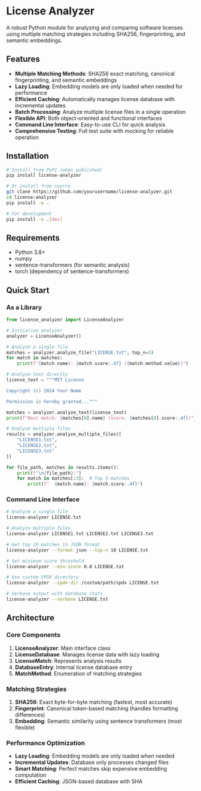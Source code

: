 # License Analyzer

A robust Python module for analyzing and comparing software licenses using multiple matching strategies including SHA256, fingerprinting, and semantic embeddings.

## Features

- **Multiple Matching Methods**: SHA256 exact matching, canonical fingerprinting, and semantic embeddings
- **Lazy Loading**: Embedding models are only loaded when needed for performance
- **Efficient Caching**: Automatically manages license database with incremental updates
- **Batch Processing**: Analyze multiple license files in a single operation
- **Flexible API**: Both object-oriented and functional interfaces
- **Command Line Interface**: Easy-to-use CLI for quick analysis
- **Comprehensive Testing**: Full test suite with mocking for reliable operation

## Installation

```bash
# Install from PyPI (when published)
pip install license-analyzer

# Or install from source
git clone https://github.com/yourusername/license-analyzer.git
cd license-analyzer
pip install -e .

# For development
pip install -e .[dev]
```

## Requirements

- Python 3.8+
- numpy
- sentence-transformers (for semantic analysis)
- torch (dependency of sentence-transformers)

## Quick Start

### As a Library

```python
from license_analyzer import LicenseAnalyzer

# Initialize analyzer
analyzer = LicenseAnalyzer()

# Analyze a single file
matches = analyzer.analyze_file("LICENSE.txt", top_n=5)
for match in matches:
    print(f"{match.name}: {match.score:.4f} ({match.method.value})")

# Analyze text directly
license_text = """MIT License

Copyright (c) 2024 Your Name

Permission is hereby granted..."""

matches = analyzer.analyze_text(license_text)
print(f"Best match: {matches[0].name} (score: {matches[0].score:.4f})")

# Analyze multiple files
results = analyzer.analyze_multiple_files([
    "LICENSE1.txt", 
    "LICENSE2.txt", 
    "LICENSE3.txt"
])

for file_path, matches in results.items():
    print(f"\n{file_path}:")
    for match in matches[:3]:  # Top 3 matches
        print(f"  {match.name}: {match.score:.4f}")
```

### Command Line Interface

```bash
# Analyze a single file
license-analyzer LICENSE.txt

# Analyze multiple files
license-analyzer LICENSE1.txt LICENSE2.txt LICENSE3.txt

# Get top 10 matches in JSON format
license-analyzer --format json --top-n 10 LICENSE.txt

# Set minimum score threshold
license-analyzer --min-score 0.8 LICENSE.txt

# Use custom SPDX directory
license-analyzer --spdx-dir /custom/path/spdx LICENSE.txt

# Verbose output with database stats
license-analyzer --verbose LICENSE.txt
```

## Architecture

### Core Components

1. **LicenseAnalyzer**: Main interface class
2. **LicenseDatabase**: Manages license data with lazy loading
3. **LicenseMatch**: Represents analysis results
4. **DatabaseEntry**: Internal license database entry
5. **MatchMethod**: Enumeration of matching strategies

### Matching Strategies

1. **SHA256**: Exact byte-for-byte matching (fastest, most accurate)
2. **Fingerprint**: Canonical token-based matching (handles formatting differences)
3. **Embedding**: Semantic similarity using sentence transformers (most flexible)

### Performance Optimization

- **Lazy Loading**: Embedding models are only loaded when needed
- **Incremental Updates**: Database only processes changed files
- **Smart Matching**: Perfect matches skip expensive embedding computation
- **Efficient Caching**: JSON-based database with SHA
